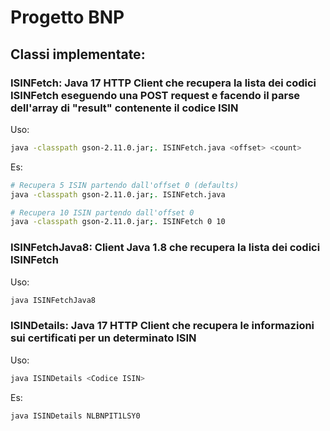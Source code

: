 # Progetto BNP

## Classi implementate:

### ISINFetch: Java 17 HTTP Client che recupera la lista dei codici ISINFetch eseguendo una POST request e facendo il parse dell'array di "result" contenente il codice ISIN

Uso:

```bash
java -classpath gson-2.11.0.jar;. ISINFetch.java <offset> <count>
```

Es:

```bash
# Recupera 5 ISIN partendo dall'offset 0 (defaults)
java -classpath gson-2.11.0.jar;. ISINFetch.java

# Recupera 10 ISIN partendo dall'offset 0
java -classpath gson-2.11.0.jar;. ISINFetch 0 10
```

### ISINFetchJava8: Client Java 1.8 che recupera la lista dei codici ISINFetch

Uso:

```bash
java ISINFetchJava8
```

### ISINDetails: Java 17 HTTP Client che recupera le informazioni sui certificati per un determinato ISIN

Uso:

```bash
java ISINDetails <Codice ISIN>
```
Es:

```bash
java ISINDetails NLBNPIT1LSY0
```
